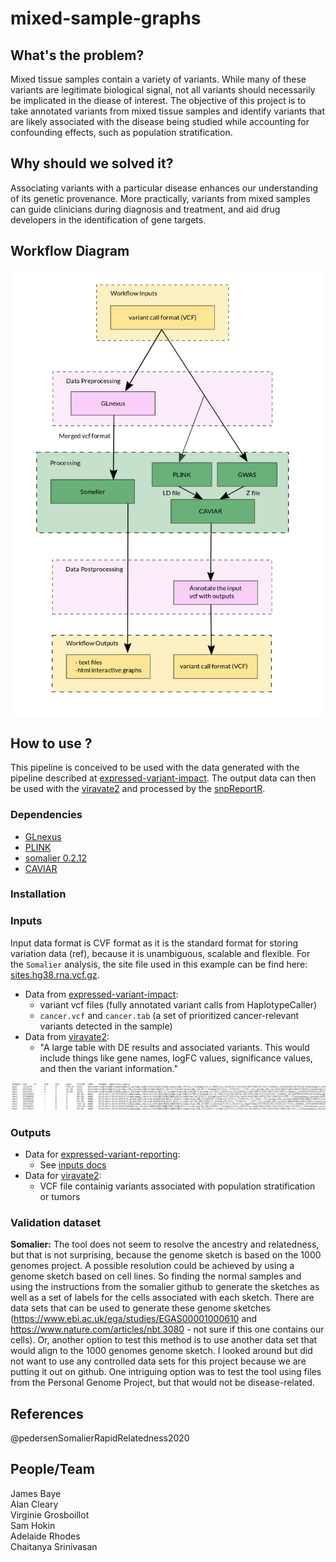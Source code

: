 # mixed-sample-graphs

## What's the problem?
Mixed tissue samples contain a variety of variants.
While many of these variants are legitimate biological signal, not all variants should necessarily be implicated in the diease of interest.
The objective of this project is to take annotated variants from mixed tissue samples and identify variants that are likely associated with the disease being studied while accounting for confounding effects, such as population stratification.

## Why should we solved it?
Associating variants with a particular disease enhances our understanding of its genetic provenance.
More practically, variants from mixed samples can guide clinicians during diagnosis and treatment, and aid drug developers in the identification of gene targets.

## Workflow Diagram
![Workflow Diagram](images/workflow_v3.png "Workflow Diagram")

## How to use ?
This pipeline is conceived to be used with the data generated with the pipeline described at [expressed-variant-impact](https://github.com/collaborativebioinformatics/expressed-variant-impact). The output data can then be used with the [viravate2](https://github.com/collaborativebioinformatics/viravate2) and processed by the [snpReportR](https://github.com/collaborativebioinformatics/expressed-variant-reporting). 

### Dependencies
* [GLnexus](https://github.com/dnanexus-rnd/GLnexus)
* [PLINK](http://zzz.bwh.harvard.edu/plink/)
* [somalier 0.2.12](https://github.com/brentp/somalier)
* [CAVIAR](http://genetics.cs.ucla.edu/caviar/manual.html)

### Installation

### Inputs
Input data format is CVF format as it is the standard format for storing variation data (ref), because it is unambiguous, scalable and flexible.
For the `Somalier` analysis, the site file used in this example can be find here: [sites.hg38.rna.vcf.gz](https://github.com/brentp/somalier/files/4566475/sites.hg38.rna.vcf.gz).
* Data from [expressed-variant-impact](https://github.com/collaborativebioinformatics/expressed-variant-impact):
  * variant vcf files (fully annotated variant calls from HaplotypeCaller)
  * `cancer.vcf` and `cancer.tab` (a set of prioritized cancer-relevant variants detected in the sample)
* Data from [viravate2](https://github.com/collaborativebioinformatics/viravate2):
  * "A large table with DE results and associated variants. This would include things like gene names, logFC values, significance values, and then the variant information."

![Example of an input .vcf file](images/sample_vcf.png "sample of a .vcf file")

### Outputs
* Data for [expressed-variant-reporting](https://github.com/collaborativebioinformatics/expressed-variant-reporting):
  * See [inputs docs](https://docs.google.com/spreadsheets/d/1pcB_bI_83B__sJ_Qw3tYDUhAYTz7Bh9SBvxjMzd8L4U/edit#gid=0)
* Data for [viravate2](https://github.com/collaborativebioinformatics/viravate2):
  * VCF file containig variants associated with population stratification or tumors

### Validation dataset
**Somalier:**
The tool does not seem to resolve the ancestry and relatedness, but that is not surprising, because the genome sketch is based on the 1000 genomes project.
A possible resolution could be achieved by using a genome sketch based on cell lines. So finding the normal samples and using the instructions from the somalier github to generate the sketches as well as a set of labels for the cells associated with each sketch.
There are data sets that can be used to generate these genome sketches (https://www.ebi.ac.uk/ega/studies/EGAS00001000610 and https://www.nature.com/articles/nbt.3080 - not sure if this one contains our cells). 
Or, another option to test this method is to use another data set that would align to the 1000 genomes genome sketch.  I looked around but did not want to use any controlled data sets for this project because we are putting it out on github.  One intriguing option was to test the tool using files from the Personal Genome Project, but that would not be disease-related.



## References
@pedersenSomalierRapidRelatedness2020

## People/Team
James Baye  
Alan Cleary  
Virginie Grosboillot  
Sam Hokin  
Adelaide Rhodes  
Chaitanya Srinivasan  
